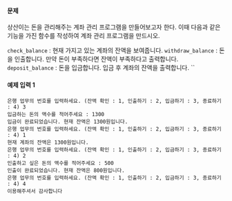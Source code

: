 #### 문제

상산이는 돈을 관리해주는 계좌 관리 프로그램을 만들어보고자 한다.
이때 다음과 같은 기능을 가진 함수를 작성하여 계좌 관리 프로그램을 만드시오.

`check_balance` : 현재 가지고 있는 계좌의 잔액을 보여줍니다.
`withdraw_balance` : 돈을 인출합니다. 만약 돈이 부족하다면 잔액이 부족하다고 출력합니다.
`deposit_balance` : 돈을 입금합니다. 입금 후 계좌의 잔액을 출력합니다.
``

#### 예제 입력 1

```
은행 업무의 번호를 입력하세요. (잔액 확인 : 1, 인출하기 : 2, 입금하기 : 3, 종료하기 : 4) 3
입금하는 돈의 액수를 적어주세요 : 1300
입금이 완료되었습니다. 현재 잔액은 1300원입니다.
은행 업무의 번호를 입력하세요. (잔액 확인 : 1, 인출하기 : 2, 입금하기 : 3, 종료하기 : 4) 1
현재 계좌의 잔액은 1300원입니다.
은행 업무의 번호를 입력하세요. (잔액 확인 : 1, 인출하기 : 2, 입금하기 : 3, 종료하기 : 4) 2
인출하고 싶은 돈의 액수를 적어주세요 : 500
인출이 완료되었습니다. 현재 잔액은 800원입니다.
은행 업무의 번호를 입력하세요. (잔액 확인 : 1, 인출하기 : 2, 입금하기 : 3, 종료하기 : 4) 4
이용해주셔서 감사합니다
```

